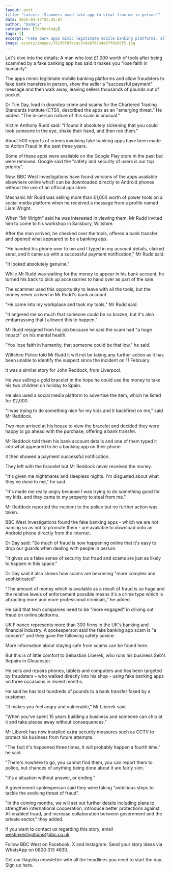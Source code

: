 ```yaml
---
layout: post
title: "Latest: 'Scammers used fake app to steal from me in person'"
date: 2025-04-17T05:25:07
author: "badely"
categories: [Technology]
tags: []
excerpt: "Fake bank apps mimic legitimate mobile banking platforms, allowing fraudsters walk away with high-value items."
image: assets/images/762f078facac3c0eb76724a97fdc05f5.jpg
---
```


Let's dive into the details: A man who lost £1,000 worth of tools after being scammed by a fake banking app has said it makes you "lose faith in humanity".

The apps mimic legitimate mobile banking platforms and allow fraudsters to fake bank transfers in person, show the seller a "successful payment" message and then walk away, leaving sellers thousands of pounds out of pocket.

Dr Tim Day, lead in doorstep crime and scams for the Chartered Trading Standards Institute (CTSI), described the apps as an "emerging threat." He added: "The in-person nature of this scam is unusual."

Victim Anthony Rudd said: "I found it absolutely sickening that you could look someone in the eye, shake their hand, and then rob them."

About 500 reports of crimes involving fake banking apps have been made to Action Fraud in the past three years.

Some of these apps were available on the Google Play store in the past but were removed. Google said the "safety and security of users is our top priority".

Now, BBC West Investigations have found versions of the apps available elsewhere online which can be downloaded directly to Android phones without the use of an official app store. 

Mechanic Mr Rudd was selling more than £1,000 worth of power tools on a social media platform when he received a message from a profile named Liam Wright.

When "Mr Wright" said he was interested in viewing them, Mr Rudd invited him to come to his workshop in Salisbury, Wiltshire. 

After the man arrived, he checked over the tools, offered a bank transfer and opened what appeared to be a banking app.

"He handed his phone over to me and I typed in my account details, clicked send, and it came up with a successful payment notification," Mr Rudd said.

"It looked absolutely genuine."

While Mr Rudd was waiting for the money to appear in his bank account, he turned his back to pick up accessories to hand over as part of the sale.

The scammer used this opportunity to leave with all the tools, but the money never arrived in Mr Rudd's bank account.

"He came into my workplace and took my tools," Mr Rudd said.

"It angered me so much that someone could be so brazen, but it's also embarrassing that I allowed this to happen."

Mr Rudd resigned from his job because he said the scam had "a huge impact" on his mental health.

"You lose faith in humanity, that someone could be that low," he said.

Wiltshire Police told Mr Rudd it will not be taking any further action as it has been unable to identify the suspect since the incident on 11 February.

It was a similar story for John Reddock, from Liverpool.

He was selling a gold bracelet in the hope he could use the money to take his two children on holiday to Spain.

He also used a social media platform to advertise the item, which he listed for £2,000.

"I was trying to do something nice for my kids and it backfired on me," said Mr Reddock.

Two men arrived at his house to view the bracelet and decided they were happy to go ahead with the purchase, offering a bank transfer.

Mr Reddock told them his bank account details and one of them typed it into what appeared to be a banking app on their phone.

It then showed a payment successful notification.

They left with the bracelet but Mr Reddock never received the money.

"It's given me nightmares and sleepless nights. I'm disgusted about what they've done to me," he said.

"It's made me really angry because I was trying to do something good for my kids, and they came to my property to steal from me."

Mr Reddock reported the incident to the police but no further action was taken.

BBC West Investigations found the fake banking apps - which we are not naming so as not to promote them - are available to download onto an Android phone directly from the internet.

Dr Day said: "So much of fraud is now happening online that it's easy to drop our guards when dealing with people in person.

"It gives us a false sense of security but fraud and scams are just as likely to happen in this space."

Dr Day said it also shows how scams are becoming "more complex and sophisticated".

"The amount of money which is available as a result of fraud is so huge and the relative levels of enforcement possible means it's a crime type which is attracting more and more professional criminals," he added.

He said that tech companies need to be "more engaged" in driving out fraud on online platforms.

UK Finance represents more than 300 firms in the UK's banking and financial industry. A spokesperson said the fake banking app scam is "a concern" and they gave the following safety advice:

More information about staying safe from scams can be found here.

But this is of little comfort to Sebastian Liberek, who runs his business Seb's Repairs in Gloucester.

He sells and repairs phones, tablets and computers and has been targeted by fraudsters – who walked directly into his shop - using fake banking apps on three occasions in recent months.

He said he has lost hundreds of pounds to a bank transfer faked by a customer.

"It makes you feel angry and vulnerable," Mr Liberek said.

"When you've spent 15 years building a business and someone can chip at it and take pieces away without consequences."

Mr Liberek has now installed extra security measures such as CCTV to protect his business from future attempts.

"The fact it's happened three times, it will probably happen a fourth time," he said.

"There's nowhere to go, you cannot find them, you can report them to police, but chances of anything being done about it are fairly slim.

"It's a situation without answer, or ending."

A government spokesperson said they  were taking "ambitious steps to tackle the evolving threat of fraud". 

"In the coming months, we will set out further details including plans to strengthen international cooperation, introduce better protections against AI-enabled fraud, and increase collaboration between government and the private sector," they added.

If you want to contact us regarding this story, email westinvestigations@bbc.co.uk

Follow BBC West on Facebook, X and Instagram. Send your story ideas via WhatsApp on 0800 313 4630.

Get our flagship newsletter with all the headlines you need to start the day. Sign up here.

